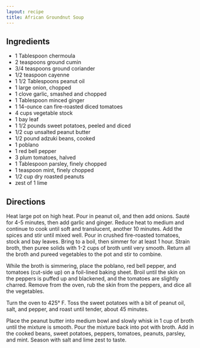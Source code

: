 ```yaml
---
layout: recipe
title: African Groundnut Soup
---
```


## Ingredients

* 1 Tablespoon chermoula
* 2 teaspoons ground cumin
* 3/4 teaspoons ground coriander
* 1/2 teaspoon cayenne
* 1 1/2 Tablespoons peanut oil
* 1 large onion, chopped
* 1 clove garlic, smashed and chopped
* 1 Tablespoon minced ginger
* 1 14-ounce can fire-roasted diced tomatoes
* 4 cups vegetable stock
* 1 bay leaf
* 1 1/2 pounds sweet potatoes, peeled and diced
* 1/2 cup unsalted peanut butter
* 1/2 pound adzuki beans, cooked
* 1 poblano
* 1 red bell pepper
* 3 plum tomatoes, halved
* 1 Tablespoon parsley, finely chopped
* 1 teaspoon mint, finely chopped
* 1/2 cup dry roasted peanuts
* zest of 1 lime

## Directions

Heat large pot on high heat. Pour in peanut oil, and then add onions.
Sauté for 4-5 minutes, then add garlic and ginger. Reduce heat to medium
and continue to cook until soft and translucent, another 10 minutes. Add
the spices and stir until mixed well. Pour in crushed fire-roasted
tomatoes, stock and bay leaves. Bring to a boil, then simmer for at
least 1 hour. Strain broth, then puree solids with 1-2 cups of broth
until very smooth. Return all the broth and pureed vegetables to the pot
and stir to combine.

While the broth is simmering, place the poblano, red bell pepper, and
tomatoes (cut-side up) on a foil-lined baking sheet. Broil until the
skin on the peppers is puffed up and blackened, and the tomatoes are
slightly charred. Remove from the oven, rub the skin from the peppers,
and dice all the vegetables.

Turn the oven to 425° F. Toss the sweet potatoes with a bit of peanut
oil, salt, and pepper, and roast until tender, about 45 minutes.

Place the peanut butter into medium bowl and slowly whisk in 1 cup of
broth until the mixture is smooth. Pour the mixture back into pot with
broth. Add in the cooked beans, sweet potatoes, peppers, tomatoes,
peanuts, parsley, and mint. Season with salt and lime zest to taste.
